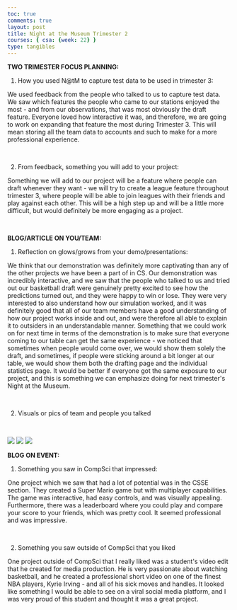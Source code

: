 ```yaml
---
toc: true
comments: true
layout: post
title: Night at the Museum Trimester 2
courses: { csa: {week: 22} }
type: tangibles
---
```


**TWO TRIMESTER FOCUS PLANNING:**


1. How you used N@tM to capture test data to be used in trimester 3:

We used feedback from the people who talked to us to capture test data. We saw which features the people who came to our stations enjoyed the most - and from our observations, that was most obviously the draft feature. Everyone loved how interactive it was, and therefore, we are going to work on expanding that feature the most during Trimester 3. This will mean storing all the team data to accounts and such to make for a more professional experience. 


<br>


2. From feedback, something you will add to your project:

Something we will add to our project will be a feature where people can draft whenever they want - we will try to create a league feature throughout trimester 3, where people will be able to join leagues with their friends and play against each other. This will be a high step up and will be a little more difficult, but would definitely be more engaging as a project. 

<br>



**BLOG/ARTICLE ON YOU/TEAM:**

1. Reflection on glows/grows from your demo/presentations: 

We think that our demonstration was definitely more captivating than any of the other projects we have been a part of in CS. Our demonstration was incredibly interactive, and we saw that the people who talked to us and tried out our basketball draft were genuinely pretty excited to see how the predictions turned out, and they were happy to win or lose. They were very interested to also understand how our simulation worked, and it was definitely good that all of our team members have a good understanding of how our project works inside and out, and were therefore all able to explain it to outsiders in an understandable manner. Something that we could work on for next time in terms of the demonstration is to make sure that everyone coming to our table can get the same experience - we noticed that sometimes when people would come over, we would show them solely the draft, and sometimes, if people were sticking around a bit longer at our table, we would show them both the drafting page and the individual statistics page. It would be better if everyone got the same exposure to our project, and this is something we can emphasize doing for next trimester's Night at the Museum.


<br>

2. Visuals or pics of team and people you talked

<br>

![]({{site.baseurl}}/images/bhargav.png)
![]({{site.baseurl}}/images/dontloveme.png)
![]({{site.baseurl}}/images/orangeman.png)



**BLOG ON EVENT:**


1. Something you saw in CompSci that impressed:

One project which we saw that had a lot of potential was in the CSSE section. They created a Super Mario game but with multiplayer capabilities. The game was interactive, had easy controls, and was visually appealing. Furthermore, there was a leaderboard where you could play and compare your score to your friends, which was pretty cool. It seemed professional and was impressive.


<br>


2. Something you saw outside of CompSci that you liked

One project outside of CompSci that I really liked was a student's video edit that he created for media production. He is very passionate about watching basketball, and he created a professional short video on one of the finest NBA players, Kyrie Irving - and all of his sick moves and handles. It looked like something I would be able to see on a viral social media platform, and I was very proud of this student and thought it was a great project.

<script src="https://utteranc.es/client.js"
        repo="https://github.com/vardaansinha/vsstudent"
        issue-term="pathname"
        theme="dark-blue"
        crossorigin="anonymous"
        async>
</script>